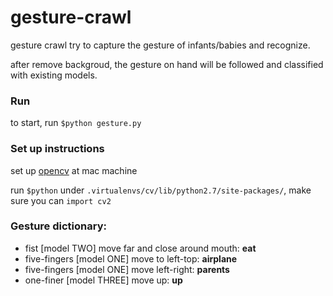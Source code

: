 # gesture-crawl

gesture crawl try to capture the gesture of infants/babies and recognize.

after remove backgroud, the gesture on hand will be followed and classified with existing models.

### Run
to start, run `$python gesture.py`

### Set up instructions
set up [opencv](http://www.pyimagesearch.com/2015/06/15/install-opencv-3-0-and-python-2-7-on-osx/) at mac machine

run `$python` under `.virtualenvs/cv/lib/python2.7/site-packages/`, make sure you can `import cv2`

### Gesture dictionary:
- fist [model TWO] move far and close around mouth: **eat**
- five-fingers [model ONE] move to left-top: **airplane**
- five-fingers [model ONE] move left-right: **parents**
- one-finer [model THREE] move up: **up**
